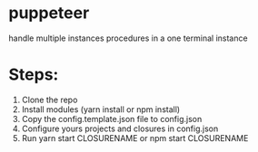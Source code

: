 # puppeteer
handle multiple instances procedures in a one terminal instance

# Steps:
1. Clone the repo
2. Install modules (yarn install or npm install)
3. Copy the config.template.json file to config.json
4. Configure yours projects and closures in config.json
5. Run yarn start CLOSURENAME or npm start CLOSURENAME
